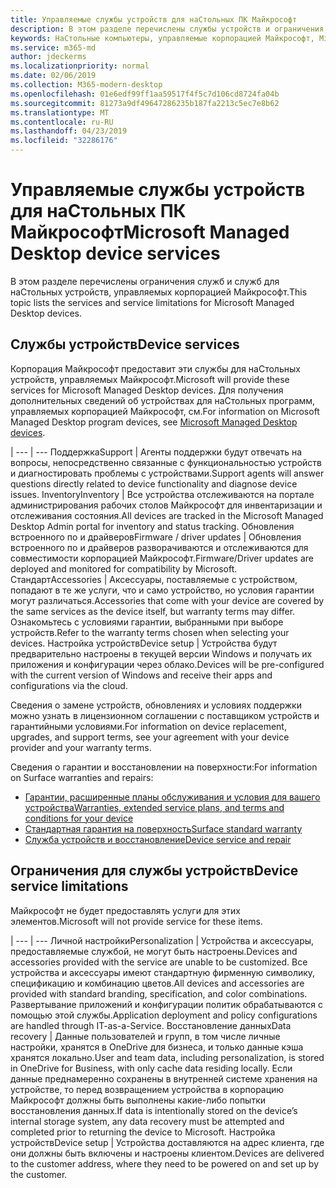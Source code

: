 ```yaml
---
title: Управляемые службы устройств для наСтольных ПК Майкрософт
description: В этом разделе перечислены службы устройств и ограничения для наСтольного компьютера, управляемого корпорацией Майкрософт.
keywords: НаСтольные компьютеры, управляемые корпорацией Майкрософт, Microsoft 365, служба, документация
ms.service: m365-md
author: jdeckerms
ms.localizationpriority: normal
ms.date: 02/06/2019
ms.collection: M365-modern-desktop
ms.openlocfilehash: 01e6edf99ff1aa59517f4f5c7d106cd8724fa04b
ms.sourcegitcommit: 81273a9df49647286235b187fa2213c5ec7e8b62
ms.translationtype: MT
ms.contentlocale: ru-RU
ms.lasthandoff: 04/23/2019
ms.locfileid: "32286176"
---
```

# <a name="microsoft-managed-desktop-device-services"></a><span data-ttu-id="9f6ac-104">Управляемые службы устройств для наСтольных ПК Майкрософт</span><span class="sxs-lookup"><span data-stu-id="9f6ac-104">Microsoft Managed Desktop device services</span></span>

<span data-ttu-id="9f6ac-105">В этом разделе перечислены ограничения служб и служб для наСтольных устройств, управляемых корпорацией Майкрософт.</span><span class="sxs-lookup"><span data-stu-id="9f6ac-105">This topic lists the services and service limitations for Microsoft Managed Desktop devices.</span></span>

## <a name="device-services"></a><span data-ttu-id="9f6ac-106">Службы устройств</span><span class="sxs-lookup"><span data-stu-id="9f6ac-106">Device services</span></span>

<span data-ttu-id="9f6ac-107">Корпорация Майкрософт предоставит эти службы для наСтольных устройств, управляемых Майкрософт.</span><span class="sxs-lookup"><span data-stu-id="9f6ac-107">Microsoft will provide these services for Microsoft Managed Desktop devices.</span></span> <span data-ttu-id="9f6ac-108">Для получения дополнительных сведений об устройствах для наСтольных [](device-list.md)программ, управляемых корпорацией Майкрософт, см.</span><span class="sxs-lookup"><span data-stu-id="9f6ac-108">For information on Microsoft Managed Desktop program devices, see [Microsoft Managed Desktop devices](device-list.md).</span></span>

 | 
 --- | ---
<span data-ttu-id="9f6ac-109">Поддержка</span><span class="sxs-lookup"><span data-stu-id="9f6ac-109">Support</span></span> | <span data-ttu-id="9f6ac-110">Агенты поддержки будут отвечать на вопросы, непосредственно связанные с функциональностью устройств и диагностировать проблемы с устройствами.</span><span class="sxs-lookup"><span data-stu-id="9f6ac-110">Support agents will answer questions directly related to device functionality and diagnose device issues.</span></span>
<span data-ttu-id="9f6ac-111">Inventory</span><span class="sxs-lookup"><span data-stu-id="9f6ac-111">Inventory</span></span> | <span data-ttu-id="9f6ac-112">Все устройства отслеживаются на портале администрирования рабочих столов Майкрософт для инвентаризации и отслеживания состояния.</span><span class="sxs-lookup"><span data-stu-id="9f6ac-112">All devices are tracked in the Microsoft Managed Desktop Admin portal for inventory and status tracking.</span></span>
<span data-ttu-id="9f6ac-113">Обновления встроенного по и драйверов</span><span class="sxs-lookup"><span data-stu-id="9f6ac-113">Firmware / driver updates</span></span> | <span data-ttu-id="9f6ac-114">Обновления встроенного по и драйверов разворачиваются и отслеживаются для совместимости корпорацией Майкрософт.</span><span class="sxs-lookup"><span data-stu-id="9f6ac-114">Firmware/Driver updates are deployed and monitored for compatibility by Microsoft.</span></span> 
<span data-ttu-id="9f6ac-115">Стандарт</span><span class="sxs-lookup"><span data-stu-id="9f6ac-115">Accessories</span></span> | <span data-ttu-id="9f6ac-116">Аксессуары, поставляемые с устройством, попадают в те же услуги, что и само устройство, но условия гарантии могут различаться.</span><span class="sxs-lookup"><span data-stu-id="9f6ac-116">Accessories that come with your device are covered by the same services as the device itself, but warranty terms may differ.</span></span> <span data-ttu-id="9f6ac-117">Ознакомьтесь с условиями гарантии, выбранными при выборе устройств.</span><span class="sxs-lookup"><span data-stu-id="9f6ac-117">Refer to the warranty terms chosen when selecting your devices.</span></span> 
<span data-ttu-id="9f6ac-118">Настройка устройств</span><span class="sxs-lookup"><span data-stu-id="9f6ac-118">Device setup</span></span>    | <span data-ttu-id="9f6ac-119">Устройства будут предварительно настроены в текущей версии Windows и получать их приложения и конфигурации через облако.</span><span class="sxs-lookup"><span data-stu-id="9f6ac-119">Devices will be pre-configured with the current version of Windows and receive their apps and configurations via the cloud.</span></span> 

<span data-ttu-id="9f6ac-120">Сведения о замене устройств, обновлениях и условиях поддержки можно узнать в лицензионном соглашении с поставщиком устройств и гарантийными условиями.</span><span class="sxs-lookup"><span data-stu-id="9f6ac-120">For information on device replacement, upgrades, and support terms, see your agreement with your device provider and your warranty terms.</span></span>

<span data-ttu-id="9f6ac-121">Сведения о гарантии и восстановлении на поверхности:</span><span class="sxs-lookup"><span data-stu-id="9f6ac-121">For information on Surface warranties and repairs:</span></span>
- [<span data-ttu-id="9f6ac-122">Гарантии, расширенные планы обслуживания и условия для вашего устройства</span><span class="sxs-lookup"><span data-stu-id="9f6ac-122">Warranties, extended service plans, and terms and conditions for your device</span></span>](https://support.microsoft.com/help/4040687/info-about-warranties-extended-service-plans-and-terms-conditions)
- [<span data-ttu-id="9f6ac-123">Стандартная гарантия на поверхность</span><span class="sxs-lookup"><span data-stu-id="9f6ac-123">Surface standard warranty</span></span>](https://support.microsoft.com/help/4036296)
- [<span data-ttu-id="9f6ac-124">Служба устройств и восстановление</span><span class="sxs-lookup"><span data-stu-id="9f6ac-124">Device service and repair</span></span>](https://support.microsoft.com/devices)

## <a name="device-service-limitations"></a><span data-ttu-id="9f6ac-125">Ограничения для службы устройств</span><span class="sxs-lookup"><span data-stu-id="9f6ac-125">Device service limitations</span></span>

<span data-ttu-id="9f6ac-126">Майкрософт не будет предоставлять услуги для этих элементов.</span><span class="sxs-lookup"><span data-stu-id="9f6ac-126">Microsoft will not provide service for these items.</span></span>

 | 
 --- | ---
<span data-ttu-id="9f6ac-127">Личной настройки</span><span class="sxs-lookup"><span data-stu-id="9f6ac-127">Personalization</span></span> | <span data-ttu-id="9f6ac-128">Устройства и аксессуары, предоставляемые службой, не могут быть настроены.</span><span class="sxs-lookup"><span data-stu-id="9f6ac-128">Devices and accessories provided with the service are unable to be customized.</span></span> <span data-ttu-id="9f6ac-129">Все устройства и аксессуары имеют стандартную фирменную символику, спецификацию и комбинацию цветов.</span><span class="sxs-lookup"><span data-stu-id="9f6ac-129">All devices and accessories are provided with standard branding, specification, and color combinations.</span></span> <span data-ttu-id="9f6ac-130">Развертывание приложений и конфигурации политик обрабатываются с помощью этой службы.</span><span class="sxs-lookup"><span data-stu-id="9f6ac-130">Application deployment and policy configurations are handled through IT-as-a-Service.</span></span>
<span data-ttu-id="9f6ac-131">Восстановление данных</span><span class="sxs-lookup"><span data-stu-id="9f6ac-131">Data recovery</span></span> | <span data-ttu-id="9f6ac-132">Данные пользователей и групп, в том числе личные настройки, хранятся в OneDrive для бизнеса, и только данные кэша хранятся локально.</span><span class="sxs-lookup"><span data-stu-id="9f6ac-132">User and team data, including personalization, is stored in OneDrive for Business, with only cache data residing locally.</span></span> <span data-ttu-id="9f6ac-133">Если данные преднамеренно сохранены в внутренней системе хранения на устройстве, то перед возвращением устройства в корпорацию Майкрософт должны быть выполнены какие-либо попытки восстановления данных.</span><span class="sxs-lookup"><span data-stu-id="9f6ac-133">If data is intentionally stored on the device’s internal storage system, any data recovery must be attempted and completed prior to returning the device to Microsoft.</span></span>
<span data-ttu-id="9f6ac-134">Настройка устройств</span><span class="sxs-lookup"><span data-stu-id="9f6ac-134">Device setup</span></span> | <span data-ttu-id="9f6ac-135">Устройства доставляются на адрес клиента, где они должны быть включены и настроены клиентом.</span><span class="sxs-lookup"><span data-stu-id="9f6ac-135">Devices are delivered to the customer address, where they need to be powered on and set up by the customer.</span></span>
